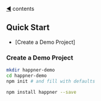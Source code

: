 [&#9664;](https://github.com/happner/happner#documentation) contents

## Quick Start

* [Create a Demo Project]

### Create a Demo Project

```bash
mkdir happner-demo
cd happner-demo
npm init # and fill with defaults

npm install happner --save
```

